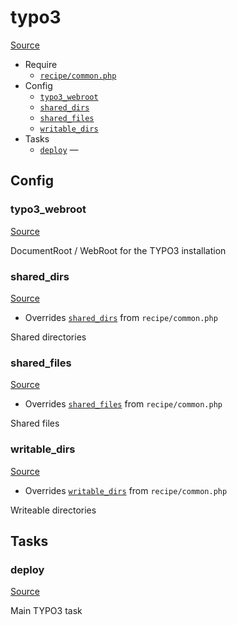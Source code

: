 <!-- DO NOT EDIT THIS FILE! -->
<!-- Instead edit recipe/typo3.php -->
<!-- Then run bin/docgen -->

# typo3

[Source](/recipe/typo3.php)



* Require
  * [`recipe/common.php`](/docs/recipe/common.md)
* Config
  * [`typo3_webroot`](#typo3_webroot)
  * [`shared_dirs`](#shared_dirs)
  * [`shared_files`](#shared_files)
  * [`writable_dirs`](#writable_dirs)
* Tasks
  * [`deploy`](#deploy) — 

## Config
### typo3_webroot
[Source](/recipe/typo3.php#L9)

DocumentRoot / WebRoot for the TYPO3 installation

### shared_dirs
[Source](/recipe/typo3.php#L32)

* Overrides [`shared_dirs`](/docs/recipe/common.md#shared_dirs) from `recipe/common.php`

Shared directories

### shared_files
[Source](/recipe/typo3.php#L41)

* Overrides [`shared_files`](/docs/recipe/common.md#shared_files) from `recipe/common.php`

Shared files

### writable_dirs
[Source](/recipe/typo3.php#L48)

* Overrides [`writable_dirs`](/docs/recipe/common.md#writable_dirs) from `recipe/common.php`

Writeable directories


## Tasks
### deploy
[Source](/recipe/typo3.php#L14)

Main TYPO3 task

